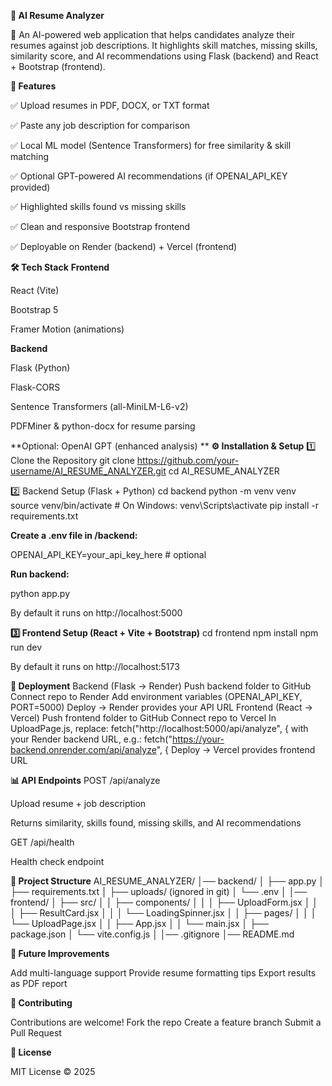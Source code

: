 **📄 AI Resume Analyzer**

🚀 An AI-powered web application that helps candidates analyze their resumes against job descriptions.
It highlights skill matches, missing skills, similarity score, and AI recommendations using Flask (backend) and React + Bootstrap (frontend).

**🌟 Features**

✅ Upload resumes in PDF, DOCX, or TXT format

✅ Paste any job description for comparison

✅ Local ML model (Sentence Transformers) for free similarity & skill matching

✅ Optional GPT-powered AI recommendations (if OPENAI_API_KEY provided)

✅ Highlighted skills found vs missing skills

✅ Clean and responsive Bootstrap frontend

✅ Deployable on Render (backend) + Vercel (frontend)

**🛠️ Tech Stack**
**Frontend**

React (Vite)

Bootstrap 5

Framer Motion (animations)

**Backend**

Flask (Python)

Flask-CORS

Sentence Transformers (all-MiniLM-L6-v2)

PDFMiner & python-docx for resume parsing

**Optional: OpenAI GPT (enhanced analysis)
**
**⚙️ Installation & Setup**
1️⃣ Clone the Repository
git clone https://github.com/your-username/AI_RESUME_ANALYZER.git
cd AI_RESUME_ANALYZER

2️⃣ Backend Setup (Flask + Python)
cd backend
python -m venv venv
source venv/bin/activate   # On Windows: venv\Scripts\activate
pip install -r requirements.txt


**Create a .env file in /backend:**

OPENAI_API_KEY=your_api_key_here   # optional


**Run backend:**

python app.py


By default it runs on http://localhost:5000

**3️⃣ Frontend Setup (React + Vite + Bootstrap)**
cd frontend
npm install
npm run dev


By default it runs on http://localhost:5173

**🚀 Deployment**
Backend (Flask → Render)
Push backend folder to GitHub
Connect repo to Render
Add environment variables (OPENAI_API_KEY, PORT=5000)
Deploy → Render provides your API URL
Frontend (React → Vercel)
Push frontend folder to GitHub
Connect repo to Vercel
In UploadPage.js, replace:
fetch("http://localhost:5000/api/analyze", {
with your Render backend URL, e.g.:
fetch("https://your-backend.onrender.com/api/analyze", {
Deploy → Vercel provides frontend URL

**📊 API Endpoints**
POST /api/analyze

Upload resume + job description

Returns similarity, skills found, missing skills, and AI recommendations

GET /api/health

Health check endpoint

**📂 Project Structure**
AI_RESUME_ANALYZER/
│── backend/
│   ├── app.py
│   ├── requirements.txt
│   ├── uploads/ (ignored in git)
│   └── .env
│
│── frontend/
│   ├── src/
│   │   ├── components/
│   │   │   ├── UploadForm.jsx
│   │   │   ├── ResultCard.jsx
│   │   │   └── LoadingSpinner.jsx
│   │   ├── pages/
│   │   │   └── UploadPage.jsx
│   │   ├── App.jsx
│   │   └── main.jsx
│   ├── package.json
│   └── vite.config.js
│
│── .gitignore
│── README.md



**🔮 Future Improvements**

Add multi-language support
Provide resume formatting tips
Export results as PDF report

**🤝 Contributing**

Contributions are welcome!
Fork the repo
Create a feature branch
Submit a Pull Request

**📜 License**

MIT License © 2025
